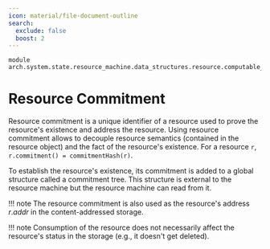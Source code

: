 ```yaml
---
icon: material/file-document-outline
search:
  exclude: false
  boost: 2
---
```


```juvix
module arch.system.state.resource_machine.data_structures.resource.computable_components.resource_commitment;
```

# Resource Commitment

Resource commitment is a unique identifier of a resource used to prove the resource's existence and address the resource. Using resource commitment allows to decouple resource semantics (contained in the resource object) and the fact of the resource's existence. For a resource `r`, `r.commitment() = commitmentHash(r)`.

To establish the resource's existence, its commitment is added to a global structure called a commitment tree. This structure is external to the resource machine but the resource machine can read from it.

!!! note
    The resource commitment is also used as the resource's address $r.addr$ in the content-addressed storage.

!!! note
    Consumption of the resource does not necessarily affect the resource's status in the storage (e.g., it doesn't get deleted).
